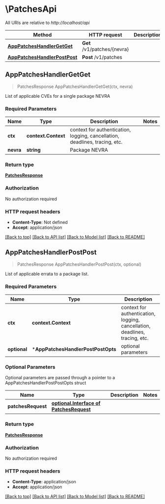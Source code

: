 # \PatchesApi

All URIs are relative to *http://localhost/api*

Method | HTTP request | Description
------------- | ------------- | -------------
[**AppPatchesHandlerGetGet**](PatchesApi.md#AppPatchesHandlerGetGet) | **Get** /v1/patches/{nevra} | 
[**AppPatchesHandlerPostPost**](PatchesApi.md#AppPatchesHandlerPostPost) | **Post** /v1/patches | 



## AppPatchesHandlerGetGet

> PatchesResponse AppPatchesHandlerGetGet(ctx, nevra)



List of applicable CVEs for a single package NEVRA

### Required Parameters


Name | Type | Description  | Notes
------------- | ------------- | ------------- | -------------
**ctx** | **context.Context** | context for authentication, logging, cancellation, deadlines, tracing, etc.
**nevra** | **string**| Package NEVRA | 

### Return type

[**PatchesResponse**](PatchesResponse.md)

### Authorization

No authorization required

### HTTP request headers

- **Content-Type**: Not defined
- **Accept**: application/json

[[Back to top]](#) [[Back to API list]](../README.md#documentation-for-api-endpoints)
[[Back to Model list]](../README.md#documentation-for-models)
[[Back to README]](../README.md)


## AppPatchesHandlerPostPost

> PatchesResponse AppPatchesHandlerPostPost(ctx, optional)



List of applicable errata to a package list.

### Required Parameters


Name | Type | Description  | Notes
------------- | ------------- | ------------- | -------------
**ctx** | **context.Context** | context for authentication, logging, cancellation, deadlines, tracing, etc.
 **optional** | ***AppPatchesHandlerPostPostOpts** | optional parameters | nil if no parameters

### Optional Parameters

Optional parameters are passed through a pointer to a AppPatchesHandlerPostPostOpts struct


Name | Type | Description  | Notes
------------- | ------------- | ------------- | -------------
 **patchesRequest** | [**optional.Interface of PatchesRequest**](PatchesRequest.md)|  | 

### Return type

[**PatchesResponse**](PatchesResponse.md)

### Authorization

No authorization required

### HTTP request headers

- **Content-Type**: application/json
- **Accept**: application/json

[[Back to top]](#) [[Back to API list]](../README.md#documentation-for-api-endpoints)
[[Back to Model list]](../README.md#documentation-for-models)
[[Back to README]](../README.md)

